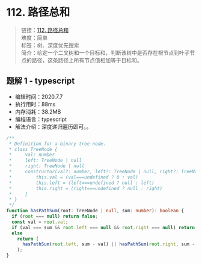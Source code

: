 # 112. 路径总和

> 链接：[112. 路径总和](https://leetcode-cn.com/problems/path-sum/)  
> 难度：简单  
> 标签：树、深度优先搜索  
> 简介：给定一个二叉树和一个目标和，判断该树中是否存在根节点到叶子节点的路径，这条路径上所有节点值相加等于目标和。

## 题解 1 - typescript

- 编辑时间：2020.7.7
- 执行用时：88ms
- 内存消耗：38.2MB
- 编程语言：typescript
- 解法介绍：深度递归遍历即可。。

```typescript
/**
 * Definition for a binary tree node.
 * class TreeNode {
 *     val: number
 *     left: TreeNode | null
 *     right: TreeNode | null
 *     constructor(val?: number, left?: TreeNode | null, right?: TreeNode | null) {
 *         this.val = (val===undefined ? 0 : val)
 *         this.left = (left===undefined ? null : left)
 *         this.right = (right===undefined ? null : right)
 *     }
 * }
 */
function hasPathSum(root: TreeNode | null, sum: number): boolean {
  if (root === null) return false;
  const val = root.val;
  if (val === sum && root.left === null && root.right === null) return true;
  else
    return (
      hasPathSum(root.left, sum - val) || hasPathSum(root.right, sum - val)
    );
}
```
